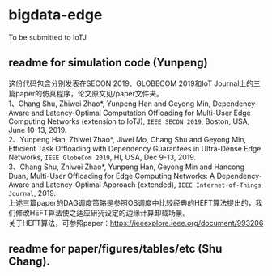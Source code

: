 # bigdata-edge
To be submitted to IoTJ

## readme for simulation code (Yunpeng)
这份代码包含分别发表在SECON 2019、GLOBECOM 2019和IoT Journal上的三篇paper的仿真程序，论文原文见/paper文件夹。 <br>
1、Chang Shu, Zhiwei Zhao*, Yunpeng Han and Geyong Min, Dependency-Aware and Latency-Optimal Computation Offloading for Multi-User Edge Computing Networks (extension to IoTJ), `IEEE SECON 2019`, Boston, USA, June 10-13, 2019. <br>
2、Yunpeng Han, Zhiwei Zhao*, Jiwei Mo, Chang Shu and Geyong Min, Efficient Task Offloading with Dependency Guarantees in Ultra-Dense Edge Networks, `IEEE GlobeCom 2019`, HI, USA, Dec 9-13, 2019. <br>
3、Chang Shu, Zhiwei Zhao*, Yunpeng Han, Geyong Min and Hancong Duan, Multi-User Offloading for Edge Computing Networks: A Dependency-Aware and Latency-Optimal Approach (extended), `IEEE Internet-of-Things Journal`, 2019. <br>
上述三篇paper的DAG调度策略是参照OS调度中比较经典的HEFT算法提出的，我们修改HEFT算法使之适应研究设定的边缘计算卸载场景。<br>
关于HEFT算法，可参照paper：https://ieeexplore.ieee.org/document/993206 <br>
## readme for paper/figures/tables/etc (Shu Chang).
